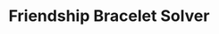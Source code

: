 ---
title: 'Friendship Bracelet Solver'
type: 'personal project'
affiliation:
image:
    url:
    alt:
skills: ['UI/UX', 'Python', 'Algorithm Development']
links: []
linkTitles: []
linkTypes: []
description:
---
